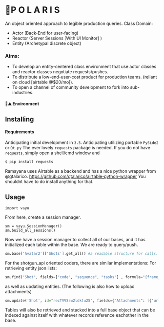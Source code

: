 # :traffic_light:P O L A R I S
An object oriented approach to legible production queries.
Class Domain:
  - Actor (Back-End for user-facing)
  - Reactor (Server Sessions [With UI Monitor] )
  - Entity (Archetypal discrete object)


### Aims: ###
- To develop an entity-centered class environment that use actor classes and reactor classes negotiate requests/pushes.
- To distribute a low-end-user-cost product for production teams. (reliant on cloud [airtable @$20/mo]).
- To open a channel of community development to fork into sub-industries.

#### :camel::mountain: Environment

## Installing
#### Requirements
Anticipating initial development in `3.5`.
Anticipating utilizing portable `PySide2` or `Qt.py`
The ever lovely `requests` package is needed.
If you do not have `requests`, simply open a shell/cmd window and
```bash
$ pip install requests
```
Ramayana uses Airtable as a backend and has a nice python wrapper from @gtalarico.
https://github.com/gtalarico/airtable-python-wrapper
You shouldnt have to do install anything for that. 
## Usage
```
import vayu
```
From here, create a session manager. 
```
sm = vayu.SessionManager()
sm.build_all_sessions()
```
Now we have a session manager to collect all of our bases, and it has initialized each table within the base. 
We are ready to query/push. 
```python
sm.base['Avatar2']['Shots'].get_all() #a readable structure for calls. .get_all retrieves a json of the table.
```
For the shotgun_api oriented coders, there are similar implementations:
For retrieving entity json lists:
```python
sm.find("Shot", fields=["code", "sequence", "tasks"] , formula="{frame_count}>100"  )
```
as well as updating entities. (The following is also how to upload attachments) 
```python
sm.update('Shot', id="recTVVSsw2ldkfu2S", fields={"Attachments": [{'url' : "https://i.imgur.com/iVfx5uw.png"}]}, project="Avatar2" )
```
Tables will also be retrieved and stacked into a full base object that can be indexed against itself with whatever records reference eachother in the base. 
